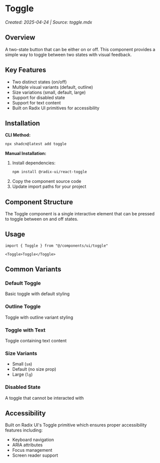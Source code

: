 # Toggle

_Created: 2025-04-24 | Source: toggle.mdx_

## Overview

A two-state button that can be either on or off. This component provides a simple way to toggle between two states with visual feedback.

## Key Features

- Two distinct states (on/off)
- Multiple visual variants (default, outline)
- Size variations (small, default, large)
- Support for disabled state
- Support for text content
- Built on Radix UI primitives for accessibility

## Installation

**CLI Method:**
```bash
npx shadcn@latest add toggle
```

**Manual Installation:**
1. Install dependencies:
   ```bash
   npm install @radix-ui/react-toggle
   ```
2. Copy the component source code
3. Update import paths for your project

## Component Structure

The Toggle component is a single interactive element that can be pressed to toggle between on and off states.

## Usage

```tsx
import { Toggle } from "@/components/ui/toggle"

<Toggle>Toggle</Toggle>
```

## Common Variants

### Default Toggle
Basic toggle with default styling

### Outline Toggle
Toggle with outline variant styling

### Toggle with Text
Toggle containing text content

### Size Variants
- Small (`sm`)
- Default (no size prop)
- Large (`lg`)

### Disabled State
A toggle that cannot be interacted with

## Accessibility

Built on Radix UI's Toggle primitive which ensures proper accessibility features including:
- Keyboard navigation
- ARIA attributes
- Focus management
- Screen reader support